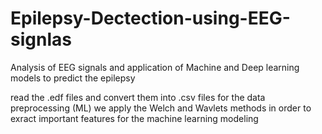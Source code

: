 # Epilepsy-Dectection-using-EEG-signlas
Analysis of EEG signals and application of Machine and Deep learning models to predict the epilepsy

read the .edf files and convert them into .csv files
for the data preprocessing (ML) we apply the Welch and Wavlets methods in order to exract important features for the machine learning modeling
 

